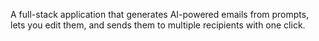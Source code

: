 A full-stack application that generates AI-powered emails from prompts, lets you edit them, and sends them to multiple recipients with one click.
